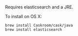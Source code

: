Requires elasticsearch and a JRE.

To install on OS X:

    brew install Caskroom/cask/java
    brew install elasticsearch

